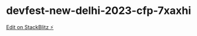 # devfest-new-delhi-2023-cfp-7xaxhi

[Edit on StackBlitz ⚡️](https://stackblitz.com/edit/devfest-new-delhi-2023-cfp-porqyw)